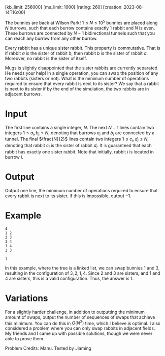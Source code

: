 [kb_limit: 256000]
[ms_limit: 1000]
[rating: 260]
[creation: 2023-08-14T16:00]

The bunnies are back at Wilson Park! $1 \le N \le 10^5$ bunnies are placed along $N$ burrows, such that each burrow contains exactly $1$ rabbit and $N$ is even. These burrows are connected by $N - 1$ bidirectional tunnels such that you can reach any burrow from any other burrow.

Every rabbit has a unique sister rabbit. This property is commutative. That is if rabbit $a$ is the sister of rabbit $b$, then rabbit $b$ is the sister of rabbit $a$. Moreover, no rabbit is the sister of itself. 

Mugs is slightly disappointed that the sister rabbits are currently separated. He needs your help! In a single operation, you can swap the position of any two rabbits (sisters or not). What is the minimum number of operations required to ensure that every rabbit is next to its sister? We say that a rabbit is next to its sister if by the end of the simulation, the two rabbits are in adjacent burrows.

# Input

The first line contains a single integer, $N$. The next $N - 1$ lines contain two integers $1 \le a_i, b_i \le N$, denoting that burrows $a_i$ and $b_i$ are connected by a tunnel. The final $\frac{N}{2}$ lines contain two integers $1 \le c_i, d_i \le N$, denoting that rabbit $c_i$ is the sister of rabbit $d_i$. It is guaranteed that each rabbit has exactly one sister rabbit. Note that initially, rabbit $i$ is located in burrow $i$.

# Output

Output one line, the minimum number of operations required to ensure that every rabbit is next to its sister. If this is impossible, output $-1$.

# Example

```in
4 
1 2
2 3
3 4
1 4
2 3
```
```out
1
```

In this example, where the tree is a linked list, we can swap bunnies $1$ and $3$, resulting in the configuration of $3, 2, 1, 4$. Since $2$ and $3$ are sisters, and $1$ and $4$ are sisters, this is a valid configuration. Thus, the answer is $1$.

# Variations
For a slightly harder challenge, in addition to outputting the minimum amount of swaps, output the number of sequences of swaps that achieve this minimum. You can do this in $O(N^2)$ time, which I believe is optimal. I also considered a problem where you can only swap rabbits in adjacent fields. My friends and I came up with possible solutions, though we were never able to prove them.

Problem Credits: Manu. Tested by Jiaming.